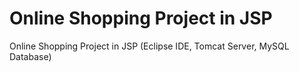 # Online Shopping Project in JSP
Online Shopping Project in JSP (Eclipse IDE, Tomcat Server, MySQL Database)
